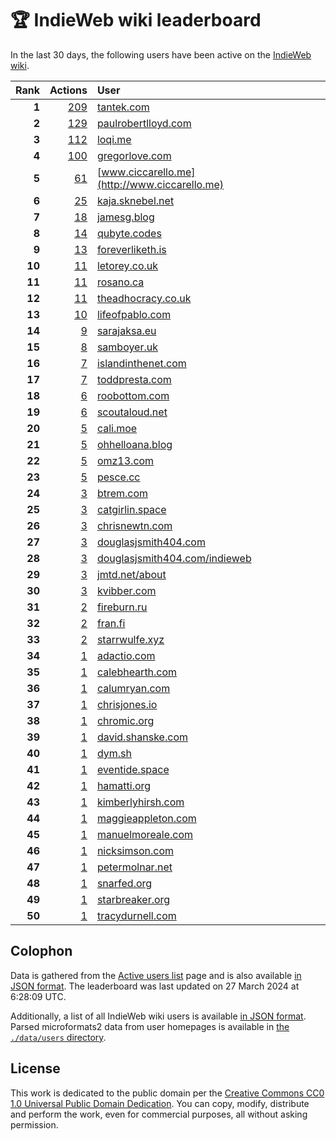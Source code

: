 # 🏆 IndieWeb wiki leaderboard

In the last 30 days, the following users have been active on the [IndieWeb wiki](https://indieweb.org).

| Rank | Actions | User |
|-----:|--------:|:-----|
| **1** | [209](https://indieweb.org/Special:Contributions/Tantek.com) | [tantek.com](http://tantek.com) |
| **2** | [129](https://indieweb.org/Special:Contributions/Paulrobertlloyd.com) | [paulrobertlloyd.com](http://paulrobertlloyd.com) |
| **3** | [112](https://indieweb.org/Special:Contributions/Loqi.me) | [loqi.me](http://loqi.me) |
| **4** | [100](https://indieweb.org/Special:Contributions/Gregorlove.com) | [gregorlove.com](http://gregorlove.com) |
| **5** | [61](https://indieweb.org/Special:Contributions/Www.ciccarello.me) | [www.ciccarello.me](http://www.ciccarello.me) |
| **6** | [25](https://indieweb.org/Special:Contributions/Kaja.sknebel.net) | [kaja.sknebel.net](http://kaja.sknebel.net) |
| **7** | [18](https://indieweb.org/Special:Contributions/Jamesg.blog) | [jamesg.blog](http://jamesg.blog) |
| **8** | [14](https://indieweb.org/Special:Contributions/Qubyte.codes) | [qubyte.codes](http://qubyte.codes) |
| **9** | [13](https://indieweb.org/Special:Contributions/Foreverliketh.is) | [foreverliketh.is](http://foreverliketh.is) |
| **10** | [11](https://indieweb.org/Special:Contributions/Letorey.co.uk) | [letorey.co.uk](http://letorey.co.uk) |
| **11** | [11](https://indieweb.org/Special:Contributions/Rosano.ca) | [rosano.ca](http://rosano.ca) |
| **12** | [11](https://indieweb.org/Special:Contributions/Theadhocracy.co.uk) | [theadhocracy.co.uk](http://theadhocracy.co.uk) |
| **13** | [10](https://indieweb.org/Special:Contributions/Lifeofpablo.com) | [lifeofpablo.com](http://lifeofpablo.com) |
| **14** | [9](https://indieweb.org/Special:Contributions/Sarajaksa.eu) | [sarajaksa.eu](http://sarajaksa.eu) |
| **15** | [8](https://indieweb.org/Special:Contributions/Samboyer.uk) | [samboyer.uk](http://samboyer.uk) |
| **16** | [7](https://indieweb.org/Special:Contributions/Islandinthenet.com) | [islandinthenet.com](http://islandinthenet.com) |
| **17** | [7](https://indieweb.org/Special:Contributions/Toddpresta.com) | [toddpresta.com](http://toddpresta.com) |
| **18** | [6](https://indieweb.org/Special:Contributions/Roobottom.com) | [roobottom.com](http://roobottom.com) |
| **19** | [6](https://indieweb.org/Special:Contributions/Scoutaloud.net) | [scoutaloud.net](http://scoutaloud.net) |
| **20** | [5](https://indieweb.org/Special:Contributions/Cali.moe) | [cali.moe](http://cali.moe) |
| **21** | [5](https://indieweb.org/Special:Contributions/Ohhelloana.blog) | [ohhelloana.blog](http://ohhelloana.blog) |
| **22** | [5](https://indieweb.org/Special:Contributions/Omz13.com) | [omz13.com](http://omz13.com) |
| **23** | [5](https://indieweb.org/Special:Contributions/Pesce.cc) | [pesce.cc](http://pesce.cc) |
| **24** | [3](https://indieweb.org/Special:Contributions/Btrem.com) | [btrem.com](http://btrem.com) |
| **25** | [3](https://indieweb.org/Special:Contributions/Catgirlin.space) | [catgirlin.space](http://catgirlin.space) |
| **26** | [3](https://indieweb.org/Special:Contributions/Chrisnewtn.com) | [chrisnewtn.com](http://chrisnewtn.com) |
| **27** | [3](https://indieweb.org/Special:Contributions/Douglasjsmith404.com) | [douglasjsmith404.com](http://douglasjsmith404.com) |
| **28** | [3](https://indieweb.org/Special:Contributions/Douglasjsmith404.com_indieweb) | [douglasjsmith404.com/indieweb](http://douglasjsmith404.com/indieweb) |
| **29** | [3](https://indieweb.org/Special:Contributions/Jmtd.net_about) | [jmtd.net/about](http://jmtd.net/about) |
| **30** | [3](https://indieweb.org/Special:Contributions/Kvibber.com) | [kvibber.com](http://kvibber.com) |
| **31** | [2](https://indieweb.org/Special:Contributions/Fireburn.ru) | [fireburn.ru](http://fireburn.ru) |
| **32** | [2](https://indieweb.org/Special:Contributions/Fran.fi) | [fran.fi](http://fran.fi) |
| **33** | [2](https://indieweb.org/Special:Contributions/Starrwulfe.xyz) | [starrwulfe.xyz](http://starrwulfe.xyz) |
| **34** | [1](https://indieweb.org/Special:Contributions/Adactio.com) | [adactio.com](http://adactio.com) |
| **35** | [1](https://indieweb.org/Special:Contributions/Calebhearth.com) | [calebhearth.com](http://calebhearth.com) |
| **36** | [1](https://indieweb.org/Special:Contributions/Calumryan.com) | [calumryan.com](http://calumryan.com) |
| **37** | [1](https://indieweb.org/Special:Contributions/Chrisjones.io) | [chrisjones.io](http://chrisjones.io) |
| **38** | [1](https://indieweb.org/Special:Contributions/Chromic.org) | [chromic.org](http://chromic.org) |
| **39** | [1](https://indieweb.org/Special:Contributions/David.shanske.com) | [david.shanske.com](http://david.shanske.com) |
| **40** | [1](https://indieweb.org/Special:Contributions/Dym.sh) | [dym.sh](http://dym.sh) |
| **41** | [1](https://indieweb.org/Special:Contributions/Eventide.space) | [eventide.space](http://eventide.space) |
| **42** | [1](https://indieweb.org/Special:Contributions/Hamatti.org) | [hamatti.org](http://hamatti.org) |
| **43** | [1](https://indieweb.org/Special:Contributions/Kimberlyhirsh.com) | [kimberlyhirsh.com](http://kimberlyhirsh.com) |
| **44** | [1](https://indieweb.org/Special:Contributions/Maggieappleton.com) | [maggieappleton.com](http://maggieappleton.com) |
| **45** | [1](https://indieweb.org/Special:Contributions/Manuelmoreale.com) | [manuelmoreale.com](http://manuelmoreale.com) |
| **46** | [1](https://indieweb.org/Special:Contributions/Nicksimson.com) | [nicksimson.com](http://nicksimson.com) |
| **47** | [1](https://indieweb.org/Special:Contributions/Petermolnar.net) | [petermolnar.net](http://petermolnar.net) |
| **48** | [1](https://indieweb.org/Special:Contributions/Snarfed.org) | [snarfed.org](http://snarfed.org) |
| **49** | [1](https://indieweb.org/Special:Contributions/Starbreaker.org) | [starbreaker.org](http://starbreaker.org) |
| **50** | [1](https://indieweb.org/Special:Contributions/Tracydurnell.com) | [tracydurnell.com](http://tracydurnell.com) |


## Colophon

Data is gathered from the [Active users list](https://indieweb.org/Special:ActiveUsers) page and is also available [in JSON format](https://github.com/jgarber623/indieweb-wiki-leaderboard/blob/main/data/leaderboard.json). The leaderboard was last updated on 27 March 2024 at 6:28:09 UTC.

Additionally, a list of all IndieWeb wiki users is available [in JSON format](https://github.com/jgarber623/indieweb-wiki-leaderboard/blob/main/data/users.json). Parsed microformats2 data from user homepages is available in [the `./data/users` directory](https://github.com/jgarber623/indieweb-wiki-leaderboard/blob/main/data/users).

## License

This work is dedicated to the public domain per the [Creative Commons CC0 1.0 Universal Public Domain Dedication](https://creativecommons.org/publicdomain/zero/1.0/). You can copy, modify, distribute and perform the work, even for commercial purposes, all without asking permission.

